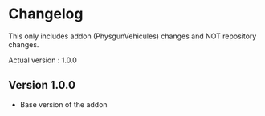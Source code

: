 # Changelog
This only includes addon (PhysgunVehicules) changes and NOT repository changes.

Actual version : 1.0.0


## Version 1.0.0
- Base version of the addon
